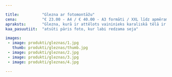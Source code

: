 ```yaml
---

title:          "Glezna ar fotomontāžu"
cena:           "€ 23.00 - A4 / € 40.00 - A3 formāti / XXL līdz apmēram € 160.00"
apraksts:       "Glezna, kurā ir attēlots vaininieks karaliskā tēlā ir lieliska dāvana. Protams, var arī ctu tematiku izvēlēties. Interjera elements un oriģināla dāvana vienlaicīgi. Gleznas izmēri atkarīgi no Jūsu vēlmēm."
kaa_pasuutiit:  "atsūti pāris foto, kur labi redzama seja"

images:
 - image: produkti/gleznas/1.jpg
   thumb: produkti/gleznas/thumb.jpg
 - image: produkti/gleznas/2.jpg
 - image: produkti/gleznas/3.jpg
 - image: produkti/gleznas/4.jpg

---
```

